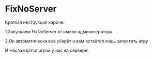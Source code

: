 # FixNoServer
Краткая инструкция кароче:

1.Запускаем FixNoServer от имени администратора

2.Он автоматически всё уберёт и вам остаётся лишь запустить игру

И Наслаждатся игрой у нас на сервере!
